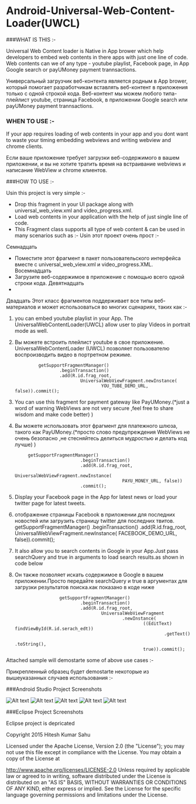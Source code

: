 # Android-Universal-Web-Content-Loader(UWCL)

###WHAT IS THIS :-

Universal Web Content loader is Native in App brower which help developers to embed web contents in there apps with just one line of code. Web contents can we of any type - youtube playlist, Facebook page, in App Google search or payUMoney payment trannsactions.

Универсальный загрузчик веб-контента является родным в App brower, который помогает разработчикам вставлять веб-контент в приложения только с одной строкой кода. Веб-контент мы можем любого типа-плейлист youtube, страница Facebook, в приложении Google search или payUMoney payment trannsactions.

### WHEN TO USE  :- 

If your app requires loading of web contents in your app and you dont want to waste your timing embedding webviews and writing webview and chrome clients.

Если ваше приложение требует загрузки веб-содержимого в вашем приложении, и вы не хотите тратить время на встраивание webviews и написание WebView и chrome клиентов.


###HOW TO USE :-

Usin this project is very simple :-
 - Drop this fragment in your UI package along with universal_web_view.xml and video_progress.xml.
 - Load web contents in your application with the help of just single line of code.
 - 
   This Fragment class supports all type of web content & can be used in many scenarios such as :-
   Usin этот проект очень прост :-
   
Семнадцать
- Поместите этот фрагмент в пакет пользовательского интерфейса вместе с universal_web_view.xml и video_progress.XML.
Восемнадцать
- Загрузите веб-содержимое в приложение с помощью всего одной строки кода.
Девятнадцать
- 
Двадцать
Этот класс фрагментов поддерживает все типы веб-материалов и может использоваться во многих сценариях, таких как :-

1) you can embed youtube playlist in your App. The UniversalWebContentLoader(UWCL) allow user to play Videos in portrait mode as well.

1) Вы можете встроить плейлист youtube в свое приложение. UniversalWebContentLoader (UWCL) позволяет пользователю воспроизводить видео в портретном режиме.

				getSupportFragmentManager()
						.beginTransaction()
						.add(R.id.frag_root,
								UniversalWebViewFragment.newInstance(
										YOU_TUBE_DEMO_URL, false)).commit();

2) You can use this fragment for payment gateway like PayUMoney.(*just a word of warning WebViews are not very secure ,feel free to share wisdom and make code better) ) 

2) Вы можете использовать этот фрагмент для платежного шлюза, такого как PayUMoney.(*просто слово предупреждения WebViews не очень безопасно ,не стесняйтесь делиться мудростью и делать код лучше) )

			getSupportFragmentManager()
								.beginTransaction()
								.add(R.id.frag_root,
										UniversalWebViewFragment.newInstance(
												PAYU_MONEY_URL, false))
								.commit();

3) Display your Facebook page in the App for latest news or load your twitter page for latest tweets.

3) отображение страницы Facebook в приложении для последних новостей или загрузить страницу twitter для последних твитов.
	getSupportFragmentManager()
						.beginTransaction()
						.add(R.id.frag_root,
								UniversalWebViewFragment.newInstance(
										FACEBOOK_DEMO_URL, false)).commit();


4) It also allow you to search contents in Google in your App.Just pass searchQuery and true in arguments to load search results.as shown in code below

4) Он также позволяет искать содержимое в Google в вашем приложении.Просто передайте searchQuery и true в аргументах для загрузки результатов поиска.как показано в коде ниже

						getSupportFragmentManager()
								.beginTransaction()
								.add(R.id.frag_root,
										UniversalWebViewFragment
												.newInstance(
														((EditText) findViewById(R.id.serach_edt))
																.getText()
																.toString(),
														true)).commit();
														
Attached sample will demostarte some of above use cases :-

Прикрепленный образец будет demostarte некоторые из вышеуказанных случаев использования :-

###Android Studio Project Screenshots

![Alt text](https://github.com/hiteshsahu/Android-Universal-Web-Content-Loader/blob/master/Art/studio_youtube.png "YouTube Sample")
![Alt text](https://github.com/hiteshsahu/Android-Universal-Web-Content-Loader/blob/master/Art/studio_fb.png "Facebool Example")
![Alt text](https://github.com/hiteshsahu/Android-Universal-Web-Content-Loader/blob/master/Art/studio_payu.png "payment Gateway Example")
![Alt text](https://github.com/hiteshsahu/Android-Universal-Web-Content-Loader/blob/master/Art/studio_google.png "payment Google Search Example")
![Alt text](https://github.com/hiteshsahu/Android-Universal-Web-Content-Loader/blob/master/Art/studio_oofline.png "Offline Example")

###Eclipse Project Screenshots

Eclipse project  is depricated



Copyright 2015 Hitesh Kumar Sahu

Licensed under the Apache License, Version 2.0 (the "License"); you may not use this file except in compliance with the License. You may obtain a copy of the License at

http://www.apache.org/licenses/LICENSE-2.0
Unless required by applicable law or agreed to in writing, software distributed under the License is distributed on an "AS IS" BASIS, WITHOUT WARRANTIES OR CONDITIONS OF ANY KIND, either express or implied. See the License for the specific language governing permissions and limitations under the License.
 

